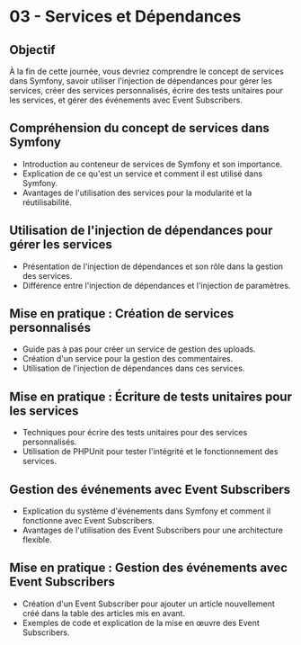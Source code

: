 # 03 - Services et Dépendances

## Objectif

À la fin de cette journée, vous devriez comprendre le concept de services dans Symfony, savoir utiliser l'injection de
dépendances pour gérer les services, créer des services personnalisés, écrire des tests unitaires pour les services, et
gérer des événements avec Event Subscribers.

## Compréhension du concept de services dans Symfony

- Introduction au conteneur de services de Symfony et son importance.
- Explication de ce qu'est un service et comment il est utilisé dans Symfony.
- Avantages de l'utilisation des services pour la modularité et la réutilisabilité.

## Utilisation de l'injection de dépendances pour gérer les services

- Présentation de l'injection de dépendances et son rôle dans la gestion des services.
- Différence entre l'injection de dépendances et l'injection de paramètres.

## Mise en pratique : Création de services personnalisés

- Guide pas à pas pour créer un service de gestion des uploads.
- Création d'un service pour la gestion des commentaires.
- Utilisation de l'injection de dépendances dans ces services.

## Mise en pratique : Écriture de tests unitaires pour les services

- Techniques pour écrire des tests unitaires pour des services personnalisés.
- Utilisation de PHPUnit pour tester l'intégrité et le fonctionnement des services.

## Gestion des événements avec Event Subscribers

- Explication du système d'événements dans Symfony et comment il fonctionne avec Event Subscribers.
- Avantages de l'utilisation des Event Subscribers pour une architecture flexible.

## Mise en pratique : Gestion des événements avec Event Subscribers

- Création d'un Event Subscriber pour ajouter un article nouvellement créé dans la table des articles mis en avant.
- Exemples de code et explication de la mise en œuvre des Event Subscribers.
